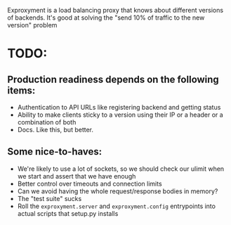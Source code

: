Exproxyment is a load balancing proxy that knows about different versions of
backends. It's good at solving the "send 10% of traffic to the new version"
problem

# TODO:

## Production readiness depends on the following items:

* Authentication to API URLs like registering backend and getting status
* Ability to make clients sticky to a version using their IP or a header or a
  combination of both
* Docs. Like this, but better.

## Some nice-to-haves:

* We're likely to use a lot of sockets, so we should check our ulimit when we
  start and assert that we have enough
* Better control over timeouts and connection limits
* Can we avoid having the whole request/response bodies in memory?
* The "test suite" sucks
* Roll the `exproxyment.server` and `exproxyment.config` entrypoints into actual
  scripts that setup.py installs
